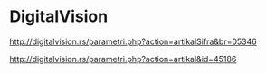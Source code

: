# DigitalVision

http://digitalvision.rs/parametri.php?action=artikalSifra&br=05346

http://digitalvision.rs/parametri.php?action=artikal&id=45186
